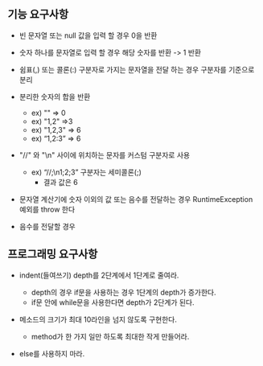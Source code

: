 ## 기능 요구사항
- 빈 문자열 또는 null 값을 입력 할 경우 0을 반환
- 숫자 하나를 문자열로 입력 할 경우 해당 숫자를 반환
-> 1 반환
- 쉼표(,) 또는 콜론(:) 구분자로 가지는 문자열을 전달 하는 경우 구분자를 기준으로 분리

- 분리한 숫자의 합을 반환 
  - ex)  "" => 0
  - ex) "1,2" =>3
  - ex) "1,2,3" => 6
  - ex) “1,2:3” => 6
  
- "//" 와 "\n" 사이에 위치하는 문자를 커스텀 구분자로 사용
  - ex) “//;\n1;2;3”   구분자는 세미콜론(;)
      - 결과 값은 6

- 문자열 계산기에 숫자 이외의 값 또는 음수를 전달하는 경우 RuntimeException 예외를 throw 한다
 - 음수를 전달할 경우

## 프로그래밍 요구사항
- indent(들여쓰기) depth를 2단계에서 1단계로 줄여라.
  - depth의 경우 if문을 사용하는 경우 1단계의 depth가 증가한다. 
  - if문 안에 while문을 사용한다면 depth가 2단계가 된다.
  
- 메소드의 크기가 최대 10라인을 넘지 않도록 구현한다.
  - method가 한 가지 일만 하도록 최대한 작게 만들어라.
  
- else를 사용하지 마라.
